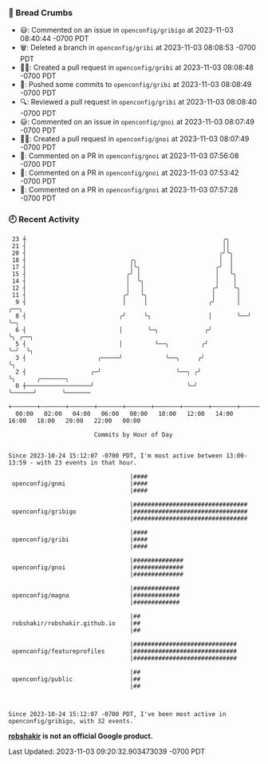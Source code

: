 ### 🍞 Bread Crumbs

 * 😃: Commented on an issue in `openconfig/gribigo` at 2023-11-03 08:40:44 -0700 PDT
 * 🗑: Deleted a branch in `openconfig/gribi` at 2023-11-03 08:08:53 -0700 PDT
 * ✍🏼: Created a pull request in `openconfig/gribi` at 2023-11-03 08:08:48 -0700 PDT
 * 🚢: Pushed some commits to `openconfig/gribi` at 2023-11-03 08:08:49 -0700 PDT
 * 🔍: Reviewed a pull request in  `openconfig/gribi` at 2023-11-03 08:08:40 -0700 PDT
 * 😃: Commented on an issue in `openconfig/gnoi` at 2023-11-03 08:07:49 -0700 PDT
 * ✍🏼: Created a pull request in `openconfig/gnoi` at 2023-11-03 08:07:49 -0700 PDT
 * 💬: Commented on a PR in  `openconfig/gnoi` at 2023-11-03 07:56:08 -0700 PDT
 * 💬: Commented on a PR in  `openconfig/gnoi` at 2023-11-03 07:53:42 -0700 PDT
 * 💬: Commented on a PR in  `openconfig/gnoi` at 2023-11-03 07:57:28 -0700 PDT

### 🕘 Recent Activity
```
 23 ┼                                                       ╭╮
 21 ┤                                                       ││
 20 ┤                                                      ╭╯╰╮
 18 ┤                             ╭╮                       │  │
 17 ┤                             │╰╮                     ╭╯  │
 15 ┤                            ╭╯ │                     │   ╰╮
 14 ┤                            │  ╰╮                    │    │
 12 ┤                            │   │                   ╭╯    ╰╮
 11 ┤                           ╭╯   ╰╮                  │      │
  9 ┤                           │     │                 ╭╯      │  ╭──╮
  8 ┤                          ╭╯     ╰╮                │       ╰──╯  ╰─╮
  6 ┤                          │       ╰─╮             ╭╯               ╰╮ ╭──╮
  5 ┤                          │         ╰──╮         ╭╯                 ╰─╯  ╰╮
  3 ┤                    ╭─────╯            ╰──╮     ╭╯                        ╰╮
  2 ┤                  ╭─╯                     ╰──╮ ╭╯                          ╰╮      ╭───────╮
  0 ┼──────────────────╯                          ╰─╯                            ╰──────╯       ╰───────
    +───────+───────+───────+───────+───────+───────+───────+───────+───────+───────+───────+───────+────
  00:00   02:00   04:00   06:00   08:00   10:00   12:00   14:00   16:00   18:00   20:00   22:00   00:00   

						Commits by Hour of Day


Since 2023-10-24 15:12:07 -0700 PDT, I'm most active between 13:00-13:59 - with 23 events in that hour.

```



```
                                  |####
 openconfig/gnmi                  |####
                                  |####

                                  |################################
 openconfig/gribigo               |################################
                                  |################################

                                  |####
 openconfig/gribi                 |####
                                  |####

                                  |##############
 openconfig/gnoi                  |##############
                                  |##############

                                  |#############
 openconfig/magna                 |#############
                                  |#############

                                  |##
 robshakir/robshakir.github.io    |##
                                  |##

                                  |#############################
 openconfig/featureprofiles       |#############################
                                  |#############################

                                  |##
 openconfig/public                |##
                                  |##



Since 2023-10-24 15:12:07 -0700 PDT, I've been most active in openconfig/gribigo, with 32 events.

```
**[robshakir](mailto:robjs@google.com) is not an official Google product.**  


Last Updated: 2023-11-03 09:20:32.903473039 -0700 PDT
